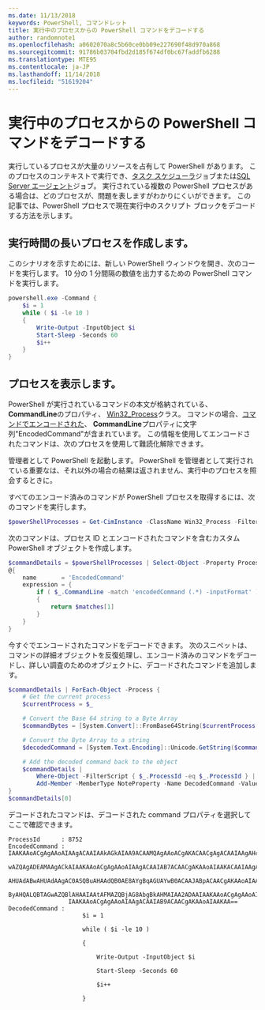 ```yaml
---
ms.date: 11/13/2018
keywords: PowerShell, コマンドレット
title: 実行中のプロセスからの PowerShell コマンドをデコードする
author: randomnote1
ms.openlocfilehash: a0602070a8c5b60ce0bb09e227690f48d970a868
ms.sourcegitcommit: 91786b03704fbd2d185f674df0bc67faddfb6288
ms.translationtype: MTE95
ms.contentlocale: ja-JP
ms.lasthandoff: 11/14/2018
ms.locfileid: "51619204"
---
```

# <a name="decode-a-powershell-command-from-a-running-process"></a>実行中のプロセスからの PowerShell コマンドをデコードする

実行しているプロセスが大量のリソースを占有して PowerShell があります。
このプロセスのコンテキストで実行でき、[タスク スケジューラ][]ジョブまたは[SQL Server エージェント][]ジョブ。 実行されている複数の PowerShell プロセスがある場合は、どのプロセスが、問題を表しますがわかりにくいができます。 この記事では、PowerShell プロセスで現在実行中のスクリプト ブロックをデコードする方法を示します。

## <a name="create-a-long-running-process"></a>実行時間の長いプロセスを作成します。

このシナリオを示すためには、新しい PowerShell ウィンドウを開き、次のコードを実行します。 10 分の 1 分間隔の数値を出力するための PowerShell コマンドを実行します。

```powershell
powershell.exe -Command {
    $i = 1
    while ( $i -le 10 )
    {
        Write-Output -InputObject $i
        Start-Sleep -Seconds 60
        $i++
    }
}
```

## <a name="view-the-process"></a>プロセスを表示します。

PowerShell が実行されているコマンドの本文が格納されている、 **CommandLine**のプロパティ、 [Win32_Process][]クラス。 コマンドの場合、[コマンドでエンコードされた][]、 **CommandLine**プロパティに文字列"EncodedCommand"が含まれています。 この情報を使用してエンコードされたコマンドは、次のプロセスを使用して難読化解除できます。

管理者として PowerShell を起動します。 PowerShell を管理者として実行されている重要なは、それ以外の場合の結果は返されません、実行中のプロセスを照会するときに。

すべてのエンコード済みのコマンドが PowerShell プロセスを取得するには、次のコマンドを実行します。

```powershell
$powerShellProcesses = Get-CimInstance -ClassName Win32_Process -Filter 'CommandLine LIKE "%EncodedCommand%"'
```

次のコマンドは、プロセス ID とエンコードされたコマンドを含むカスタム PowerShell オブジェクトを作成します。

```powershell
$commandDetails = $powerShellProcesses | Select-Object -Property ProcessId,
@{
    name       = 'EncodedCommand'
    expression = {
        if ( $_.CommandLine -match 'encodedCommand (.*) -inputFormat' )
        {
            return $matches[1]
        }
    }
}
```

今すぐでエンコードされたコマンドをデコードできます。 次のスニペットは、コマンドの詳細オブジェクトを反復処理し、エンコード済みのコマンドをデコードし、詳しい調査のためのオブジェクトに、デコードされたコマンドを追加します。

```powershell
$commandDetails | ForEach-Object -Process {
    # Get the current process
    $currentProcess = $_

    # Convert the Base 64 string to a Byte Array
    $commandBytes = [System.Convert]::FromBase64String($currentProcess.EncodedCommand)

    # Convert the Byte Array to a string
    $decodedCommand = [System.Text.Encoding]::Unicode.GetString($commandBytes)

    # Add the decoded command back to the object
    $commandDetails |
        Where-Object -FilterScript { $_.ProcessId -eq $_.ProcessId } |
        Add-Member -MemberType NoteProperty -Name DecodedCommand -Value $decodedCommand
}
$commandDetails[0]
```

デコードされたコマンドは、デコードされた command プロパティを選択してここで確認できます。

```output
ProcessId      : 8752
EncodedCommand : IAAKAAoACgAgAAoAIAAgACAAIAAkAGkAIAA9ACAAMQAgAAoACgAKACAACgAgACAAIAAgAHcAaABpAGwAZQAgACgAIAAkAGkAIAAtAG
                 wAZQAgADEAMAAgACkAIAAKAAoACgAgAAoAIAAgACAAIAB7ACAACgAKAAoAIAAKACAAIAAgACAAIAAgACAAIABXAHIAaQB0AGUALQBP
                 AHUAdABwAHUAdAAgAC0ASQBuAHAAdQB0AE8AYgBqAGUAYwB0ACAAJABpACAACgAKAAoAIAAKACAAIAAgACAAIAAgACAAIABTAHQAYQ
                 ByAHQALQBTAGwAZQBlAHAAIAAtAFMAZQBjAG8AbgBkAHMAIAA2ADAAIAAKAAoACgAgAAoAIAAgACAAIAAgACAAIAAgACQAaQArACsA
                 IAAKAAoACgAgAAoAIAAgACAAIAB9ACAACgAKAAoAIAAKAA==
DecodedCommand :
                     $i = 1

                     while ( $i -le 10 )

                     {

                         Write-Output -InputObject $i

                         Start-Sleep -Seconds 60

                         $i++

                     }
```

[タスク スケジューラ]: /windows/desktop/TaskSchd/task-scheduler-start-page
[SQL Server エージェント]: /sql/ssms/agent/sql-server-agent
[Win32_Process]: /windows/desktop/CIMWin32Prov/win32-process
[コマンドでエンコードされた]: /powershell/scripting/core-powershell/console/powershell.exe-command-line-help#-encodedcommand-
